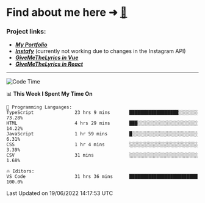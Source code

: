 # Find about me here ➜ [🧑](https://pauabella.dev)

### Project links:
- ***[My Portfolio](https://pauabella.dev)***
- ***[Instafy](https://instafy.me)*** (currently not working due to changes in the Instagram API)
- ***[GiveMeTheLyrics in Vue](https://lyrics.pauabella.dev)***
- ***[GiveMeTheLyrics in React](https://pauabella.dev/GiveMeTheLyrics)***

---
<!--START_SECTION:waka-->
![Code Time](http://img.shields.io/badge/Code%20Time-1%2C182%20hrs%201%20min-blue)

📊 **This Week I Spent My Time On** 

```text
💬 Programming Languages: 
TypeScript               23 hrs 9 mins       ██████████████████░░░░░░░   73.28% 
HTML                     4 hrs 29 mins       ███░░░░░░░░░░░░░░░░░░░░░░   14.22% 
JavaScript               1 hr 59 mins        █░░░░░░░░░░░░░░░░░░░░░░░░   6.31% 
CSS                      1 hr 4 mins         ░░░░░░░░░░░░░░░░░░░░░░░░░   3.39% 
CSV                      31 mins             ░░░░░░░░░░░░░░░░░░░░░░░░░   1.68%

🔥 Editors: 
VS Code                  31 hrs 36 mins      █████████████████████████   100.0%

```


 Last Updated on 19/06/2022 14:17:53 UTC
<!--END_SECTION:waka-->

